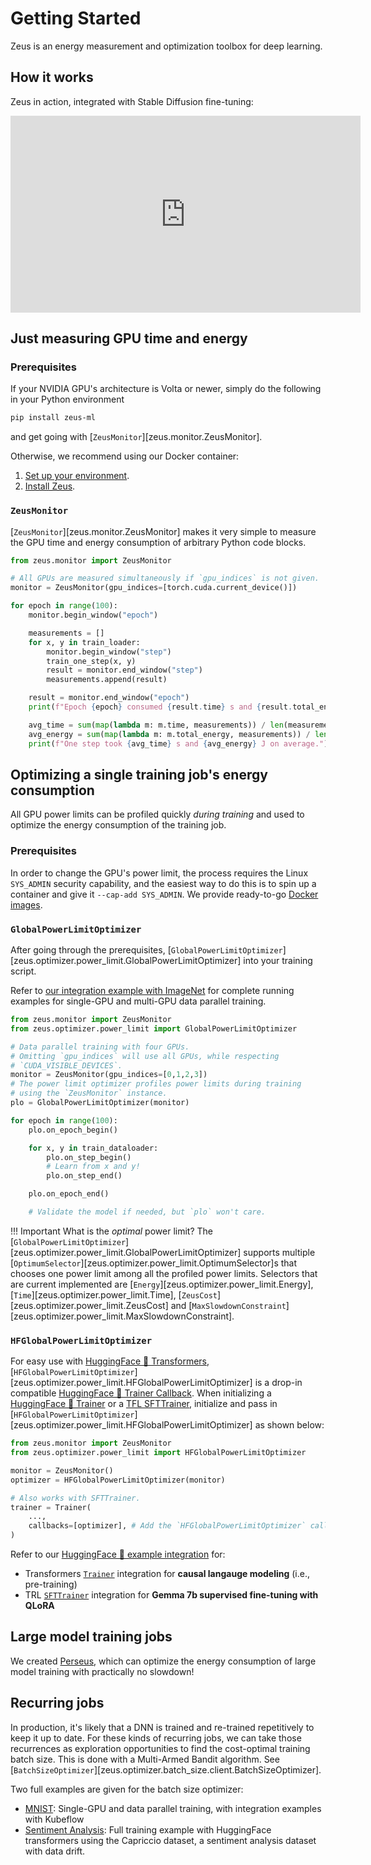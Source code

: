 # Getting Started

Zeus is an energy measurement and optimization toolbox for deep learning.

## How it works

Zeus in action, integrated with Stable Diffusion fine-tuning:
<iframe width="560" height="315" src="https://www.youtube.com/embed/MzlF5XNRSJY" title="YouTube video player" frameborder="0" allow="accelerometer; autoplay; clipboard-write; encrypted-media; gyroscope; picture-in-picture; web-share" allowfullscreen></iframe>


## Just measuring GPU time and energy

### Prerequisites

If your NVIDIA GPU's architecture is Volta or newer, simply do the following in your Python environment
```sh
pip install zeus-ml
```
and get going with [`ZeusMonitor`][zeus.monitor.ZeusMonitor].

Otherwise, we recommend using our Docker container:

1. [Set up your environment](environment.md).
2. [Install Zeus](installing.md).

### `ZeusMonitor`

[`ZeusMonitor`][zeus.monitor.ZeusMonitor] makes it very simple to measure the GPU time and energy consumption of arbitrary Python code blocks.

```python hl_lines="4 11-13"
from zeus.monitor import ZeusMonitor

# All GPUs are measured simultaneously if `gpu_indices` is not given.
monitor = ZeusMonitor(gpu_indices=[torch.cuda.current_device()])

for epoch in range(100):
    monitor.begin_window("epoch")

    measurements = []
    for x, y in train_loader:
        monitor.begin_window("step")
        train_one_step(x, y)
        result = monitor.end_window("step")
        measurements.append(result)

    result = monitor.end_window("epoch")
    print(f"Epoch {epoch} consumed {result.time} s and {result.total_energy} J.")

    avg_time = sum(map(lambda m: m.time, measurements)) / len(measurements)
    avg_energy = sum(map(lambda m: m.total_energy, measurements)) / len(measurements)
    print(f"One step took {avg_time} s and {avg_energy} J on average.")
```


## Optimizing a single training job's energy consumption

All GPU power limits can be profiled quickly *during training* and used to optimize the energy consumption of the training job.

### Prerequisites

In order to change the GPU's power limit, the process requires the Linux `SYS_ADMIN` security capability, and the easiest way to do this is to spin up a container and give it `--cap-add SYS_ADMIN`.
We provide ready-to-go [Docker images](environment.md).


### `GlobalPowerLimitOptimizer`

After going through the prerequisites, [`GlobalPowerLimitOptimizer`][zeus.optimizer.power_limit.GlobalPowerLimitOptimizer] into your training script.

Refer to
[our integration example with ImageNet](https://github.com/ml-energy/zeus/tree/master/examples/imagenet/)
for complete running examples for single-GPU and multi-GPU data parallel training.

```python hl_lines="10"
from zeus.monitor import ZeusMonitor
from zeus.optimizer.power_limit import GlobalPowerLimitOptimizer

# Data parallel training with four GPUs.
# Omitting `gpu_indices` will use all GPUs, while respecting
# `CUDA_VISIBLE_DEVICES`.
monitor = ZeusMonitor(gpu_indices=[0,1,2,3])
# The power limit optimizer profiles power limits during training
# using the `ZeusMonitor` instance.
plo = GlobalPowerLimitOptimizer(monitor)

for epoch in range(100):
    plo.on_epoch_begin()

    for x, y in train_dataloader:
        plo.on_step_begin()
        # Learn from x and y!
        plo.on_step_end()

    plo.on_epoch_end()

    # Validate the model if needed, but `plo` won't care.
```

!!! Important
    What is the *optimal* power limit?
    The [`GlobalPowerLimitOptimizer`][zeus.optimizer.power_limit.GlobalPowerLimitOptimizer] supports multiple [`OptimumSelector`][zeus.optimizer.power_limit.OptimumSelector]s that chooses one power limit among all the profiled power limits.
    Selectors that are current implemented are [`Energy`][zeus.optimizer.power_limit.Energy], [`Time`][zeus.optimizer.power_limit.Time], [`ZeusCost`][zeus.optimizer.power_limit.ZeusCost] and [`MaxSlowdownConstraint`][zeus.optimizer.power_limit.MaxSlowdownConstraint].

### `HFGlobalPowerLimitOptimizer`
For easy use with [HuggingFace 🤗 Transformers](https://huggingface.co/docs/transformers/en/index), [`HFGlobalPowerLimitOptimizer`][zeus.optimizer.power_limit.HFGlobalPowerLimitOptimizer] is a drop-in compatible [HuggingFace 🤗 Trainer Callback](https://huggingface.co/docs/transformers/en/main_classes/callback). When initializing a [HuggingFace 🤗 Trainer](https://huggingface.co/docs/transformers/main_classes/trainer) or a [TFL SFTTrainer](https://huggingface.co/docs/trl/main/en/sft_trainer), initialize and pass in [`HFGlobalPowerLimitOptimizer`][zeus.optimizer.power_limit.HFGlobalPowerLimitOptimizer] as shown below:

```python hl_lines="10"
from zeus.monitor import ZeusMonitor
from zeus.optimizer.power_limit import HFGlobalPowerLimitOptimizer

monitor = ZeusMonitor()
optimizer = HFGlobalPowerLimitOptimizer(monitor)

# Also works with SFTTrainer.
trainer = Trainer(
    ...,
    callbacks=[optimizer], # Add the `HFGlobalPowerLimitOptimizer` callback
)
```
Refer to our [HuggingFace 🤗 example integration](https://github.com/ml-energy/zeus/tree/master/examples/huggingface/) for:

- Transformers [`Trainer`](https://huggingface.co/docs/transformers/main_classes/trainer) integration for **causal langauge modeling** (i.e., pre-training)
- TRL [`SFTTrainer`](https://huggingface.co/docs/trl/main/en/sft_trainer) integration for **Gemma 7b supervised fine-tuning with QLoRA**

## Large model training jobs

We created [Perseus](../perseus/index.md), which can optimize the energy consumption of large model training with practically no slowdown!

## Recurring jobs

In production, it's likely that a DNN is trained and re-trained repetitively to keep it up to date.
For these kinds of recurring jobs, we can take those recurrences as exploration opportunities to find the cost-optimal training batch size.
This is done with a Multi-Armed Bandit algorithm.
See [`BatchSizeOptimizer`][zeus.optimizer.batch_size.client.BatchSizeOptimizer].

Two full examples are given for the batch size optimizer:

- [MNIST](https://github.com/ml-energy/zeus/tree/master/examples/batch_size_optimizer/mnist/): Single-GPU and data parallel training, with integration examples with Kubeflow
- [Sentiment Analysis](https://github.com/ml-energy/zeus/tree/master/examples/batch_size_optimizer/capriccio/): Full training example with HuggingFace transformers using the Capriccio dataset, a sentiment analysis dataset with data drift.
